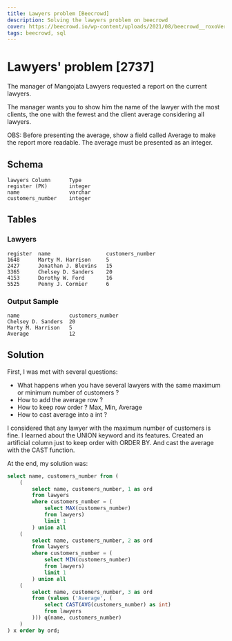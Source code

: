 ```yaml
---
title: Lawyers problem [Beecrowd]
description: Solving the lawyers problem on beecrowd
cover: https://beecrowd.io/wp-content/uploads/2021/08/beecrowd__roxoVert-300x241.png
tags: beecrowd, sql
---
```


# Lawyers' problem [2737]

The manager of Mangojata Lawyers requested a report on the current lawyers.

The manager wants you to show him the name of the lawyer with the most clients, the one with the fewest and the client average considering all lawyers.

OBS: Before presenting the average, show a field called Average to make the report more readable. The average must be presented as an integer.

## Schema
    lawyers Column 	    Type
    register (PK) 	    integer
    name 	            varchar
    customers_number    integer

## Tables

### Lawyers

    register  name 	                customers_number
    1648 	  Marty M. Harrison     5
    2427 	  Jonathan J. Blevins   15
    3365 	  Chelsey D. Sanders    20
    4153 	  Dorothy W. Ford       16
    5525 	  Penny J. Cormier      6

### Output Sample

    name 	            customers_number
    Chelsey D. Sanders  20
    Marty M. Harrison   5
    Average             12


## Solution

First, I was met with several questions:
- What happens when you have several lawyers with the same maximum or minimum number of customers ?
- How to add the average row ? 
- How to keep row order ? Max, Min, Average 
- How to cast average into a int ?

I considered that any lawyer with the maximum number of customers is fine. I learned about
the UNION keyword and its features. Created an artificial column just to keep order with ORDER BY.
And cast the average with the CAST function.

At the end, my solution was:

```sql 
select name, customers_number from (
    (
        select name, customers_number, 1 as ord 
        from lawyers 
        where customers_number = (
            select MAX(customers_number) 
            from lawyers) 
            limit 1
        ) union all
    (
        select name, customers_number, 2 as ord 
        from lawyers 
        where customers_number = (
            select MIN(customers_number) 
            from lawyers) 
            limit 1
        ) union all
    (
        select name, customers_number, 3 as ord 
        from (values ('Average', (
            select CAST(AVG(customers_number) as int) 
            from lawyers
        ))) q(name, customers_number)
    )
) x order by ord;
```
